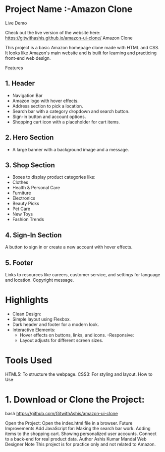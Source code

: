 # Project Name :-Amazon Clone 


Live Demo

Check out the live version of the website here: https://gitwithashis.github.io/amazon-ui-clone/
Amazon Clone

This project is a basic Amazon homepage clone  made with HTML and CSS. It looks like Amazon's main website and is built for learning and practicing front-end web design.

Features

## 1. Header
  - Navigation Bar
  - Amazon logo with hover effects.
  - Address section to pick a location.
  - Search bar with a category dropdown and search button.
  - Sign-in button and account options.
  - Shopping cart icon with a placeholder for cart items.

## 2. Hero Section
- A large banner with a background image and a message.

## 3. Shop Section
  - Boxes to display product categories like:
  - Clothes
  - Health & Personal Care
  - Furniture
  - Electronics
  - Beauty Picks
  - Pet Care
  - New Toys
  - Fashion Trends

## 4. Sign-In Section
A button to sign in or create a new account with hover effects.

## 5. Footer
Links to resources like careers, customer service, and settings for language and location.
 Copyright message.

# Highlights

  - Clean Design:
  - Simple layout using Flexbox.
  - Dark header and footer for a modern look.
- Interactive Elements:
  - Hover effects on buttons, links, and icons.
 -Responsive:
  - Layout adjusts for different screen sizes.

#  Tools Used

HTML5: To structure the webpage.
CSS3: For styling and layout.
How to Use

# 1. Download or Clone the Project:
   bash
   https://github.com/GitwithAshis/amazon-ui-clone

Open the Project: Open the index.html file in a browser.
Future Improvements
Add JavaScript for:
Making the search bar work.
Adding items to the shopping cart.
Showing personalized user accounts.
Connect to a back-end for real product data.
Author
Ashis Kumar Mandal
 Web Designer
Note
This project is for practice only and not related to Amazon.
